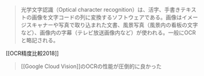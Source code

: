 
> 光学文字認識（Optical character recognition）は、活字、手書きテキストの画像を文字コードの列に変換するソフトウェアである。画像はイメージスキャナーや写真で取り込まれた文書、風景写真（風景内の看板の文字など）、画像内の字幕（テレビ放送画像内など）が使われる。一般にOCRと略記される。

[[OCR精度比較2018]]
> [[Google Cloud Vision]]のOCRの性能が圧倒的に良かった